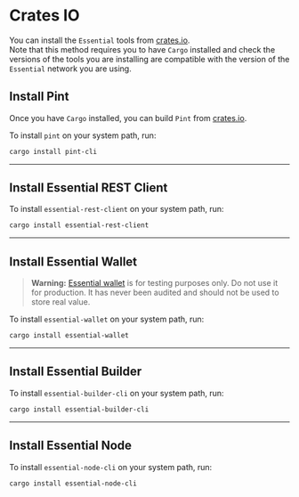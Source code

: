 # Crates IO
You can install the `Essential` tools from [crates.io](https://crates.io). \
Note that this method requires you to have `Cargo` installed and check the versions of the tools you are installing
are compatible with the version of the `Essential` network you are using.

## Install Pint

Once you have `Cargo` installed, you can build `Pint` from [crates.io](https://crates.io).

To install `pint` on your system path, run:

```bash
cargo install pint-cli
```

---

## Install Essential REST Client

To install `essential-rest-client` on your system path, run:

```bash
cargo install essential-rest-client
```

---

## Install Essential Wallet
> **Warning:** [Essential wallet](https://github.com/essential-contributions/essential-wallet?tab=readme-ov-file#warning) is for testing purposes only. Do not use it for production. It has never been audited and should not be used to store real value.

To install `essential-wallet` on your system path, run:

```bash
cargo install essential-wallet
```

---

## Install Essential Builder

To install `essential-builder-cli` on your system path, run:

```bash
cargo install essential-builder-cli
```

---

## Install Essential Node

To install `essential-node-cli` on your system path, run:

```bash
cargo install essential-node-cli
```